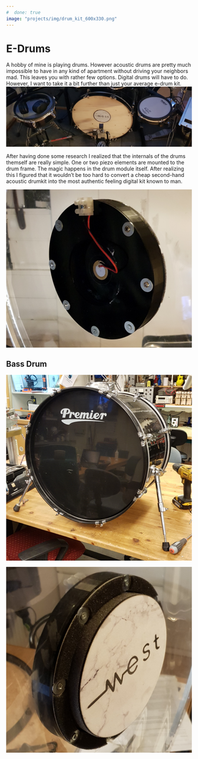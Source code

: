 ```yaml
---
#  done: true
image: "projects/img/drum_kit_600x330.png"
---
```


# E-Drums
A hobby of mine is playing drums. However acoustic drums are pretty much impossible to have in any kind of apartment without driving your neighbors mad. This leaves you with rather few options. Digital drums will have to do. However, I want to take it a bit further than just your average e-drum kit.
![image 1](../img/img_edrums/b_d_done_1080x350.png)

 After having done some research I realized that the internals of the drums themself are really simple. One or two piezo elements are mounted to the drum frame. The magic happens in the drum module itself. After realizing this I figured that it wouldn’t be too hard to convert a cheap second-hand acoustic drumkit into the most authentic feeling digital kit known to man.

![image 1](../img/img_edrums/b_d_piezo.png)

## Bass Drum
![image 2](../img/img_edrums/premier_bass_drum_1080x1080.png)

![image 3](../img/img_edrums/b_d_pad_1080x1080.png)

